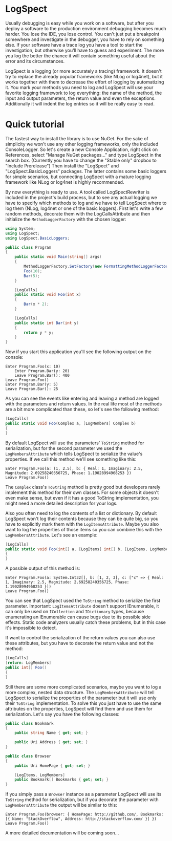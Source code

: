 LogSpect
========

Usually debugging is easy while you work on a software, but after you deploy a software to the production environment debugging becomes much harder. You lose the IDE, you lose control. You can't just put a breakpoint somewhere and investigate in the debugger, you have to rely on something else. If your software have a trace log you have a tool to start the investigation, but otherwise you'll have to guess and experiment. The more you log the better the chance it will contain something useful about the error and its circumstances.

LogSpect is a logging (or more accurately a tracing) framework. It doesn't try to replace the already popular frameworks (like NLog or log4net), but it works together with them to decrease the effort of logging by automatizing it. You mark your methods you need to log and LogSpect will use your favorite logging framework to log everything: the name of the method, the input and output parameters, the return value and even the exceptions. Additionally it will indent the log entries so it will be really easy to read.

# Quick tutorial

The fastest way to install the library is to use NuGet. For the sake of simplicity we won't use any other logging frameworks, only the included ConsoleLogger. So let's create a new Console Application, right click on References, select "Manage NuGet packages..." and type LogSpect in the search box. (Currently you have to change the "Stable only" dropbox to "Include Prerelease") Then install the "LogSpect" and "LogSpect.BasicLoggers" packages. The latter contains some basic loggers for simple scenarios, but connecting LogSpect with a mature logging framework like NLog or log4net is highly recommended.

By now everything is ready to use. A tool called LogSpectRewriter is included in the project's build process, but to see any actual logging we have to specify which methods to log and we have to tell LogSpect where to log them (NLog, log4net or one of the basic loggers). First let's write a few random methods, decorate them with the LogCallsAttribute and then initialize the `MethodLoggerFactory` with the chosen logger:

```C#
using System;
using LogSpect;
using LogSpect.BasicLoggers;

public class Program
{
    public static void Main(string[] args)
    {
        MethodLoggerFactory.SetFactory(new FormattingMethodLoggerFactory(new ColoredConsoleLoggerFactory()));
        Foo(10);
        Bar(5);
    }

    [LogCalls]
    public static void Foo(int x)
    {
        Bar(x * 2);
    }

    [LogCalls]
    public static int Bar(int y)
    {
        return y * y;
    }
}
```

Now if you start this application you'll see the following output on the console:

```
Enter Program.Foo(x: 10)
    Enter Program.Bar(y: 20)
    Leave Program.Bar(): 400
Leave Program.Foo()
Enter Program.Bar(y: 5)
Leave Program.Bar(): 25
```

As you can see the events like entering and leaving a method are logged with the parameters and return values. In the real life most of the methods are a bit more complicated than these, so let's see the following method:

```C#
[LogCalls]
public static void Foo(Complex a, [LogMembers] Complex b) 
{
}
```

By default LogSpect will use the parameters' `ToString` method for serialization, but for the second parameter we used the `LogMembersAttribute` which tells LogSpect to serialize the value's properties. If we call this method we'll see something like this:

```
Enter Program.Foo(a: (1, 2.5), b: { Real: 1, Imaginary: 2.5, Magnitude: 2.69258240356725, Phase: 1.19028994968253 })
Leave Program.Foo()
```

The `Complex` class's `ToString` method is pretty good but developers rarely implement this method for their own classes. For some objects it doesn't even make sense, but even if it has a good ToString implementation, you might need a more detailed description for your logs.

Also you often need to log the contents of a list or dictionary. By default LogSpect won't log their contents because they can be quite big, so you have to explicitly mark them with the `LogItemsAttribute`. Maybe you also want to log the properties of those items so you can combine this with the `LogMembersAttribute`. Let's see an example:

```C#
[LogCalls]
public static void Foo(int[] a, [LogItems] int[] b, [LogItems, LogMembers] Dictionary<string, Complex> c)
{
}
```

A possible output of this method is:

```
Enter Program.Foo(a: System.Int32[], b: [1, 2, 3], c: ["c" => { Real: 1, Imaginary: 2.5, Magnitude: 2.69258240356725, Phase: 1.19028994968253 }])
Leave Program.Foo()
```

You can see that LogSpect used the `ToString` method to serialize the first parameter. Important: `LogItemsAttribute` doesn't support IEnumerable, it can only be used on `ICollection` and `IDictionary` types, because enumerating an IEnumerable can cause bugs due to its possible side effects. Static code analyzers usually catch these problems, but in this case it's impossible to detect.

If want to control the serialization of the return values you can also use these attributes, but you have to decorate the return value and not the method:

```C#
[LogCalls]
[return: LogMembers]
public int[] Foo()
{
}
```

Still there are some more complicated scenarios, maybe you want to log a more complex, nested data structure. The `LogMembersAttribute` will tell LogSpect to serialize the properties of the parameter but it will use only their `ToString` implementation. To solve this you just have to use the same attributes on the properties, LogSpect will find them and use them for serialization. Let's say you have the following classes:

```C#
public class Bookmark
{
    public string Name { get; set; }

    public Uri Address { get; set; }
}

public class Browser
{
    public Uri HomePage { get; set; }

    [LogItems, LogMembers]
    public Bookmark[] Bookmarks { get; set; }
}
```

If you simply pass a `Browser` instance as a parameter LogSpect will use its `ToString` method for serialization, but if you decorate the parameter with `LogMembersAttribute` the output will be similar to this:

```
Enter Program.Foo(browser: { HomePage: http://github.com/, Bookmarks: [{ Name: "StackOverflow", Address: http://stackoverflow.com/ }] })
Leave Program.Foo()
```

A more detailed documentation will be coming soon...
